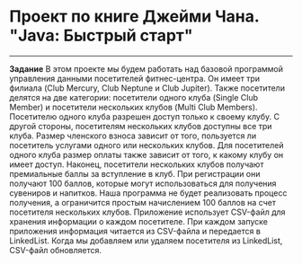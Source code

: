 # Проект по книге Джейми Чана. "Java: Быстрый старт"
*** 
**Задание**
В этом проекте мы будем работать над базовой программой управления данными посетителей фитнес-центра. Он
имеет три филиала (Club Mercury, Club Neptune и Club
Jupiter). Также посетители делятся на две категории: посетители одного клуба (Single Club Member) и посетители
нескольких клубов (Multi Club Members).
Посетителю одного клуба разрешен доступ только к своему клубу. С другой стороны, посетителям нескольких
клубов доступны все три клуба.
Размер членского взноса зависит от того, пользуется ли
посетитель услугами одного или нескольких клубов. Для
посетителей одного клуба размер оплаты также зависит
от того, к какому клубу он имеет доступ. 
Наконец, посетители нескольких клубов получают премиальные баллы за вступление в клуб. При регистрации
они получают 100 баллов, которые могут использоваться
для получения сувениров и напитков. Наша программа
не будет реализовать процесс получения, а ограничится
простым начислением 100 баллов на счет посетителя
нескольких клубов.
Приложение использует CSV-файл для хранения информации о каждом посетителе. При каждом запуске
приложения информация читается из CSV-файла и передается в LinkedList. Когда мы добавляем или удаляем
посетителя из LinkedList, CSV-файл обновляется.
